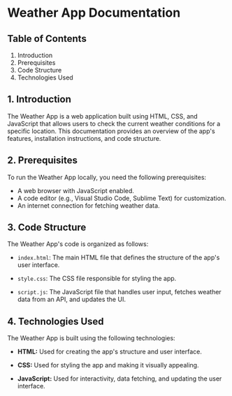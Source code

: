 # Weather App Documentation

## Table of Contents
1. Introduction
2. Prerequisites
3. Code Structure
4. Technologies Used
 
## 1. Introduction

The Weather App is a web application built using HTML, CSS, and JavaScript that allows users to check the current weather conditions for a specific location. This documentation provides an overview of the app's features, installation instructions, and code structure.

## 2. Prerequisites

To run the Weather App locally, you need the following prerequisites:

- A web browser with JavaScript enabled.
- A code editor (e.g., Visual Studio Code, Sublime Text) for customization.
- An internet connection for fetching weather data.

## 3. Code Structure

The Weather App's code is organized as follows:

- `index.html`: The main HTML file that defines the structure of the app's user interface.

- `style.css`: The CSS file responsible for styling the app.

- `script.js`: The JavaScript file that handles user input, fetches weather data from an API, and updates the UI.

## 4. Technologies Used

The Weather App is built using the following technologies:

- **HTML:** Used for creating the app's structure and user interface.

- **CSS:** Used for styling the app and making it visually appealing.

- **JavaScript:** Used for interactivity, data fetching, and updating the user interface.

 
 